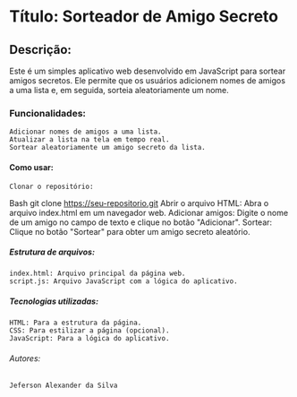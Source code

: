# Título: Sorteador de Amigo Secreto
## Descrição:
Este é um simples aplicativo web desenvolvido em JavaScript para sortear amigos secretos. Ele permite que os usuários adicionem nomes de amigos a uma lista e, em seguida, sorteia aleatoriamente um nome.
### Funcionalidades:
	Adicionar nomes de amigos a uma lista.
	Atualizar a lista na tela em tempo real.
	Sortear aleatoriamente um amigo secreto da lista.
#### Como usar:
	Clonar o repositório: 
Bash
git clone https://seu-repositorio.git
	Abrir o arquivo HTML: Abra o arquivo index.html em um navegador web.
	Adicionar amigos: Digite o nome de um amigo no campo de texto e clique no botão "Adicionar".
	Sortear: Clique no botão "Sortear" para obter um amigo secreto aleatório.
##### Estrutura de arquivos:
	index.html: Arquivo principal da página web.
	script.js: Arquivo JavaScript com a lógica do aplicativo.
##### Tecnologias utilizadas:
	HTML: Para a estrutura da página.
	CSS: Para estilizar a página (opcional).
	JavaScript: Para a lógica do aplicativo.
###### Autores:
	Jeferson Alexander da Silva

